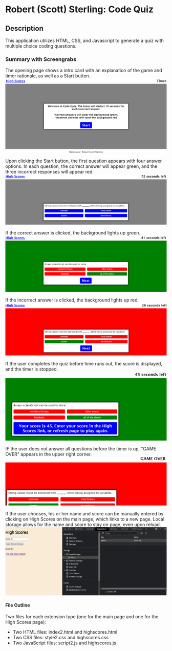 # Robert (Scott) Sterling: Code Quiz

## Description

This application utilizes HTML, CSS, and Javascript to generate a quiz with multiple choice coding questions.

### Summary with Screengrabs

The opening page shows a intro card with an explanation of the game and timer rationale, as well as a Start button.
![initial page](assets/images/initial.png)

Upon clicking the Start button, the first question appears with four answer options. In each question, the correct answer will appear green, and the three incorrect responses will appear red.
![question display](assets/images/question.png)

If the correct answer is clicked, the background lights up green.
![correct answer](assets/images/answer-correct.png)

If the incorrect answer is clicked, the background lights up red.
![wrong answer](assets/images/answer-wrong.png)

If the user completes the quiz before time runs out, the score is displayed, and the timer is stopped.
![game score](assets/images/user-score.png)

IF the user does not answer all questions before the timer is up, "GAME OVER" appears in the upper right corner.
![game over](assets/images/game-over.png)

If the user chooses, his or her name and score can be manually entered by clicking on High Scores on the main page, which links to a new page. Local storage allows for the name and score to stay on page, even upon reload.
![score page](assets/images/score-page-local-storage.png)

#### File Outline

Two files for each extension type (one for the main page and one for the High Scores page):

- Two HTML files: index2.html and highscores.html
- Two CSS files: style2.css and highscores.css
- Two JavaScript files: script2.js and highscores.js
